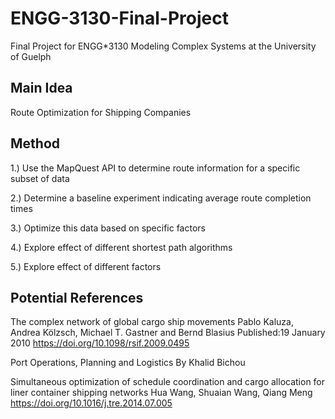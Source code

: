 # ENGG-3130-Final-Project
Final Project for ENGG*3130 Modeling Complex Systems at the University of Guelph

## Main Idea
Route Optimization for Shipping Companies

## Method
1.) Use the MapQuest API to determine route information for a specific subset of data

2.) Determine a baseline experiment indicating average route completion times 

3.) Optimize this data based on specific factors

4.) Explore effect of different shortest path algorithms

5.) Explore effect of different factors

## Potential References
The complex network of global cargo ship movements
Pablo Kaluza, Andrea Kölzsch, Michael T. Gastner and Bernd Blasius
Published:19 January 2010
https://doi.org/10.1098/rsif.2009.0495


Port Operations, Planning and Logistics
By Khalid Bichou

Simultaneous optimization of schedule coordination and cargo allocation for liner container shipping networks
Hua Wang, Shuaian Wang, Qiang Meng
https://doi.org/10.1016/j.tre.2014.07.005
